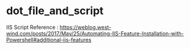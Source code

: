 # dot_file_and_script

IIS Script Reference : 
https://weblog.west-wind.com/posts/2017/May/25/Automating-IIS-Feature-Installation-with-Powershell#additional-iis-features
